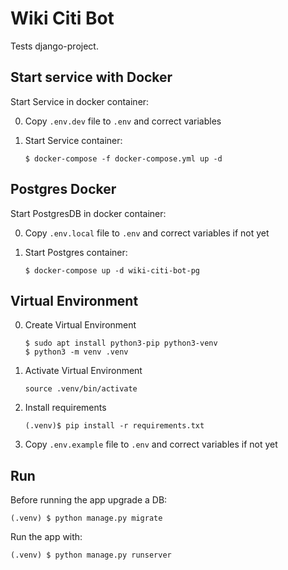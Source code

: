 # Wiki Citi Bot

Tests django-project.

## Start service with Docker

Start Service in docker container:

0. Copy `.env.dev` file to `.env` and correct variables

0. Start Service container:

    ```
    $ docker-compose -f docker-compose.yml up -d
    ```

## Postgres Docker

Start PostgresDB in docker container:

0. Copy `.env.local` file to `.env` and correct variables if not yet

0. Start Postgres container:

    ```
    $ docker-compose up -d wiki-citi-bot-pg
    ```

## Virtual Environment

0. Create Virtual Environment

    ```
    $ sudo apt install python3-pip python3-venv
    $ python3 -m venv .venv
    ```

0. Activate Virtual Environment

    ```
    source .venv/bin/activate
    ```

0. Install requirements

    ```
    (.venv)$ pip install -r requirements.txt
    ```

0. Copy `.env.example` file to `.env` and correct variables if not yet

## Run

Before running the app upgrade a DB:

```
(.venv) $ python manage.py migrate
```

Run the app with:

```
(.venv) $ python manage.py runserver
```